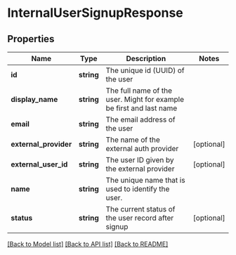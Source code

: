 # InternalUserSignupResponse

## Properties
Name | Type | Description | Notes
------------ | ------------- | ------------- | -------------
**id** | **string** | The unique id (UUID) of the user | 
**display_name** | **string** | The full name of the user. Might for example be first and last name | 
**email** | **string** | The email address of the user | 
**external_provider** | **string** | The name of the external auth provider | [optional] 
**external_user_id** | **string** | The user ID given by the external provider | [optional] 
**name** | **string** | The unique name that is used to identify the user. | 
**status** | **string** | The current status of the user record after signup | [optional] 

[[Back to Model list]](../README.md#documentation-for-models) [[Back to API list]](../README.md#documentation-for-api-endpoints) [[Back to README]](../README.md)

